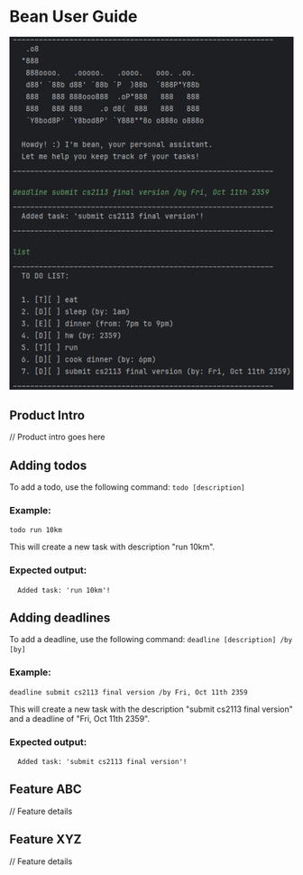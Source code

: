 # Bean User Guide
![Product screenshot](src/main/assets/images/product_screenshot.png)

## Product Intro
// Product intro goes here

## Adding todos
To add a todo, use the following command: `todo [description]`
### Example:
```
todo run 10km
```
This will create a new task with description "run 10km".
### Expected output:
```
  Added task: 'run 10km'!
```

## Adding deadlines
To add a deadline, use the following command: `deadline [description] /by [by]`
### Example:
```
deadline submit cs2113 final version /by Fri, Oct 11th 2359
```
This will create a new task with the description "submit cs2113 final version" and a deadline of "Fri, Oct 11th 2359".
### Expected output:
```
  Added task: 'submit cs2113 final version'!
```



## Feature ABC

// Feature details


## Feature XYZ

// Feature details
